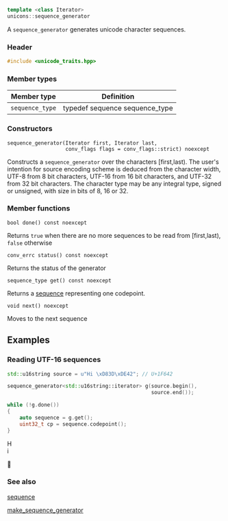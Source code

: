 ```c++
template <class Iterator>
unicons::sequence_generator
```
A `sequence_generator` generates unicode character sequences.

### Header
```c++
#include <unicode_traits.hpp>
```

### Member types

Member type                         |Definition
------------------------------------|------------------------------
`sequence_type`|typedef sequence<Iterator> sequence_type

### Constructors

    sequence_generator(Iterator first, Iterator last, 
                       conv_flags flags = conv_flags::strict) noexcept
Constructs a `sequence_generator` over the characters [first,last). The user's intention for source encoding scheme is deduced from the character width, UTF-8 from 8 bit characters, UTF-16 from 16 bit characters, and UTF-32 from 32 bit characters. The character type may be any integral type, signed or unsigned, with size in bits of 8, 16 or 32.

### Member functions

    bool done() const noexcept
Returns `true` when there are no more sequences to be read from [first,last), `false` otherwise

    conv_errc status() const noexcept
Returns the status of the generator

    sequence_type get() const noexcept
Returns a [sequence](sequence) representing one codepoint.

    void next() noexcept
Moves to the next sequence

## Examples

### Reading UTF-16 sequences

```c++
std::u16string source = u"Hi \xD83D\xDE42"; // U+1F642

sequence_generator<std::u16string::iterator> g(source.begin(),
                                               source.end());

while (!g.done())
{
    auto sequence = g.get();
    uint32_t cp = sequence.codepoint();    
}
```

H   
i   

&#128578;

### See also

[sequence](sequence)

[make_sequence_generator](make_sequence_generator)

